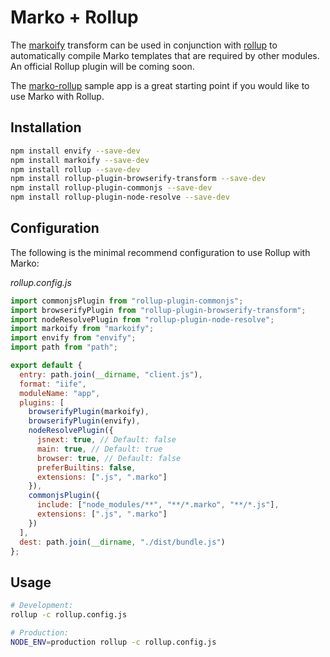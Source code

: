 # Marko + Rollup

The [markoify](https://github.com/marko-js/markoify) transform can be used in conjunction with [rollup](https://github.com/rollup/rollup) to automatically compile Marko templates that are required by other modules. An official Rollup plugin will be coming soon.

The [marko-rollup](https://github.com/marko-js-samples/marko-rollup) sample app is a great starting point if you would like to use Marko with Rollup.

## Installation

```bash
npm install envify --save-dev
npm install markoify --save-dev
npm install rollup --save-dev
npm install rollup-plugin-browserify-transform --save-dev
npm install rollup-plugin-commonjs --save-dev
npm install rollup-plugin-node-resolve --save-dev
```

## Configuration

The following is the minimal recommend configuration to use Rollup with Marko:

_rollup.config.js_

```js
import commonjsPlugin from "rollup-plugin-commonjs";
import browserifyPlugin from "rollup-plugin-browserify-transform";
import nodeResolvePlugin from "rollup-plugin-node-resolve";
import markoify from "markoify";
import envify from "envify";
import path from "path";

export default {
  entry: path.join(__dirname, "client.js"),
  format: "iife",
  moduleName: "app",
  plugins: [
    browserifyPlugin(markoify),
    browserifyPlugin(envify),
    nodeResolvePlugin({
      jsnext: true, // Default: false
      main: true, // Default: true
      browser: true, // Default: false
      preferBuiltins: false,
      extensions: [".js", ".marko"]
    }),
    commonjsPlugin({
      include: ["node_modules/**", "**/*.marko", "**/*.js"],
      extensions: [".js", ".marko"]
    })
  ],
  dest: path.join(__dirname, "./dist/bundle.js")
};
```

## Usage

```bash
# Development:
rollup -c rollup.config.js

# Production:
NODE_ENV=production rollup -c rollup.config.js
```
